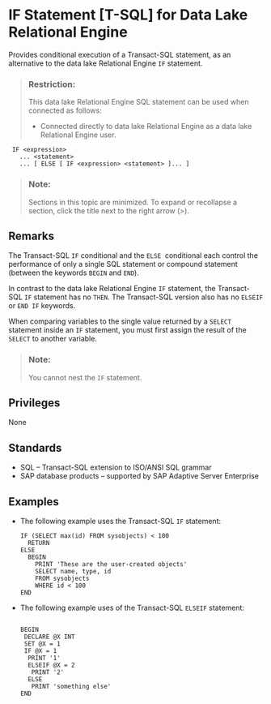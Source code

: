 <!-- loioa61f7e1784f210158874f5eb5969d8d7 -->

# IF Statement \[T-SQL\] for Data Lake Relational Engine

Provides conditional execution of a Transact-SQL statement, as an alternative to the data lake Relational Engine `IF` statement.



> ### Restriction:  
> This data lake Relational Engine SQL statement can be used when connected as follows:
> 
> -   Connected directly to data lake Relational Engine as a data lake Relational Engine user.



```
 IF <expression>
   ... <statement>
   ... [ ELSE [ IF <expression> <statement> ]... ] 
```



> ### Note:  
> Sections in this topic are minimized. To expand or recollapse a section, click the title next to the right arrow \(*\>*\).



<a name="loioa61f7e1784f210158874f5eb5969d8d7__IQ_Usage"/>

## Remarks

The Transact-SQL `IF` conditional and the `ELSE`  conditional each control the performance of only a single SQL statement or compound statement \(between the keywords `BEGIN` and `END`\).

In contrast to the data lake Relational Engine `IF` statement, the Transact-SQL `IF` statement has no `THEN`. The Transact-SQL version also has no `ELSEIF` or `END IF` keywords.

When comparing variables to the single value returned by a `SELECT` statement inside an `IF` statement, you must first assign the result of the `SELECT` to another variable.

> ### Note:  
> You cannot nest the `IF` statement.



<a name="loioa61f7e1784f210158874f5eb5969d8d7__IQ_Permissions"/>

## Privileges

None



<a name="loioa61f7e1784f210158874f5eb5969d8d7__IQ_Standards"/>

## Standards

-   SQL – Transact-SQL extension to ISO/ANSI SQL grammar
-   SAP database products – supported by SAP Adaptive Server Enterprise



<a name="loioa61f7e1784f210158874f5eb5969d8d7__IQ_Examples"/>

## Examples

-   The following example uses the Transact-SQL `IF` statement:

    ```
    IF (SELECT max(id) FROM sysobjects) < 100
      RETURN
    ELSE
      BEGIN
        PRINT 'These are the user-created objects'
        SELECT name, type, id
        FROM sysobjects
        WHERE id < 100
    END
    ```

-   The following example uses of the Transact-SQL `ELSEIF` statement:

    ```
    
    BEGIN
     DECLARE @X INT
     SET @X = 1
     IF @X = 1
      PRINT '1'
      ELSEIF @X = 2
       PRINT '2'
      ELSE
       PRINT 'something else'
    END
    ```


